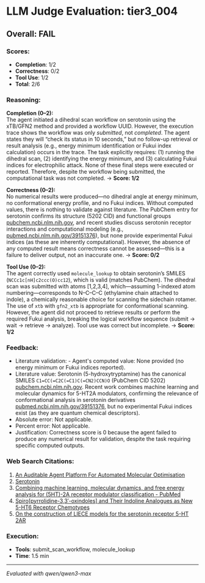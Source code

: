 # LLM Judge Evaluation: tier3_004

## Overall: FAIL

### Scores:
- **Completion**: 1/2
- **Correctness**: 0/2
- **Tool Use**: 1/2
- **Total**: 2/6

### Reasoning:
**Completion (0–2):**  
The agent initiated a dihedral scan workflow on serotonin using the xTB/GFN2 method and provided a workflow UUID. However, the execution trace shows the workflow was only *submitted*, not *completed*. The agent states they will “check its status in 10 seconds,” but no follow-up retrieval or result analysis (e.g., energy minimum identification or Fukui index calculation) occurs in the trace. The task explicitly requires: (1) running the dihedral scan, (2) identifying the energy minimum, and (3) calculating Fukui indices for electrophilic attack. None of these final steps were executed or reported. Therefore, despite the workflow being submitted, the computational task was not completed. → **Score: 1/2**

**Correctness (0–2):**  
No numerical results were produced—no dihedral angle at energy minimum, no conformational energy profile, and no Fukui indices. Without computed values, there is nothing to validate against literature. The PubChem entry for serotonin confirms its structure (5202 CID) and functional groups [pubchem.ncbi.nlm.nih.gov](https://pubchem.ncbi.nlm.nih.gov/compound/Serotonin), and recent studies discuss serotonin receptor interactions and computational modeling (e.g., [pubmed.ncbi.nlm.nih.gov/39151376](https://pubmed.ncbi.nlm.nih.gov/39151376/)), but none provide experimental Fukui indices (as these are inherently computational). However, the absence of any computed result means correctness cannot be assessed—this is a failure to deliver output, not an inaccurate one. → **Score: 0/2**

**Tool Use (0–2):**  
The agent correctly used `molecule_lookup` to obtain serotonin’s SMILES (`NCCc1c[nH]c2ccc(O)cc12`), which is valid (matches PubChem). The dihedral scan was submitted with atoms [1,2,3,4], which—assuming 1-indexed atom numbering—corresponds to N–C–C–C (ethylamine chain attached to indole), a chemically reasonable choice for scanning the sidechain rotamer. The use of `xtb` with `gfn2_xtb` is appropriate for conformational scanning. However, the agent did not proceed to retrieve results or perform the required Fukui analysis, breaking the logical workflow sequence (submit → wait → retrieve → analyze). Tool use was correct but incomplete. → **Score: 1/2**

### Feedback:
- Literature validation: - Agent's computed value: None provided (no energy minimum or Fukui indices reported).  
- Literature value: Serotonin (5-hydroxytryptamine) has the canonical SMILES `C1=CC(=C2C(=C1)C(=CN2)CCN)O` (PubChem CID 5202) [pubchem.ncbi.nlm.nih.gov](https://pubchem.ncbi.nlm.nih.gov/compound/Serotonin). Recent work combines machine learning and molecular dynamics for 5-HT2A modulators, confirming the relevance of conformational analysis in serotonin derivatives [pubmed.ncbi.nlm.nih.gov/39151376](https://pubmed.ncbi.nlm.nih.gov/39151376/), but no experimental Fukui indices exist (as they are quantum chemical descriptors).  
- Absolute error: Not applicable.  
- Percent error: Not applicable.  
- Justification: Correctness score is 0 because the agent failed to produce any numerical result for validation, despite the task requiring specific computed outputs.

### Web Search Citations:
1. [An Auditable Agent Platform For Automated Molecular Optimisation](https://arxiv.org/abs/2508.03444)
2. [Serotonin](https://pubchem.ncbi.nlm.nih.gov/compound/Serotonin)
3. [Combining machine learning, molecular dynamics, and free energy analysis for (5HT)-2A receptor modulator classification - PubMed](https://pubmed.ncbi.nlm.nih.gov/39151376/)
4. [Spiro[pyrrolidine-3,3′-oxindoles] and Their Indoline Analogues as New 5-HT6 Receptor Chemotypes](https://pmc.ncbi.nlm.nih.gov/articles/PMC6149751/)
5. [On the construction of LIECE models for the serotonin receptor 5-HT 2AR](https://zenodo.org/record/8028480)

### Execution:
- **Tools**: submit_scan_workflow, molecule_lookup
- **Time**: 1.5 min

---
*Evaluated with qwen/qwen3-max*
